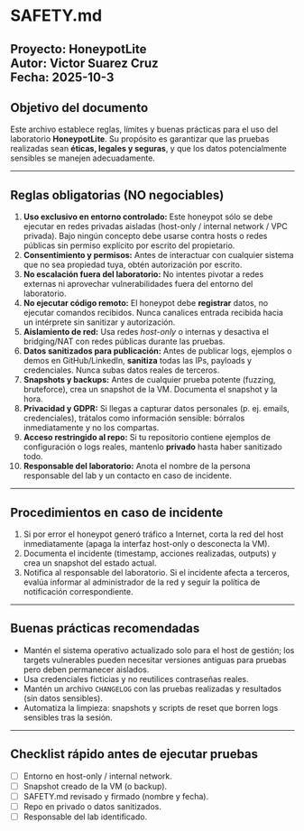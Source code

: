 # SAFETY.md

**Proyecto:** HoneypotLite  
**Autor:** Victor Suarez Cruz  
**Fecha:** 2025-10-3
---

## Objetivo del documento
Este archivo establece reglas, límites y buenas prácticas para el uso del laboratorio **HoneypotLite**. Su propósito es garantizar que las pruebas realizadas sean **éticas, legales y seguras**, y que los datos potencialmente sensibles se manejen adecuadamente.

---

## Reglas obligatorias (NO negociables)
1. **Uso exclusivo en entorno controlado:** Este honeypot sólo se debe ejecutar en redes privadas aisladas (host-only / internal network / VPC privada). Bajo ningún concepto debe usarse contra hosts o redes públicas sin permiso explícito por escrito del propietario.  
2. **Consentimiento y permisos:** Antes de interactuar con cualquier sistema que no sea propiedad tuya, obtén autorización por escrito.  
3. **No escalación fuera del laboratorio:** No intentes pivotar a redes externas ni aprovechar vulnerabilidades fuera del entorno del laboratorio.  
4. **No ejecutar código remoto:** El honeypot debe **registrar** datos, no ejecutar comandos recibidos. Nunca canalices entrada recibida hacia un intérprete sin sanitizar y autorización.  
5. **Aislamiento de red:** Usa redes *host-only* o internas y desactiva el bridging/NAT con redes públicas durante las pruebas.  
6. **Datos sanitizados para publicación:** Antes de publicar logs, ejemplos o demos en GitHub/LinkedIn, **sanitiza** todas las IPs, payloads y credenciales. Nunca subas datos reales de terceros.  
7. **Snapshots y backups:** Antes de cualquier prueba potente (fuzzing, bruteforce), crea un snapshot de la VM. Documenta el snapshot y la hora.  
8. **Privacidad y GDPR:** Si llegas a capturar datos personales (p. ej. emails, credenciales), trátalos como información sensible: bórralos inmediatamente y no los compartas.  
9. **Acceso restringido al repo:** Si tu repositorio contiene ejemplos de configuración o logs reales, mantenlo **privado** hasta haber sanitizado todo.  
10. **Responsable del laboratorio:** Anota el nombre de la persona responsable del lab y un contacto en caso de incidente.

---

## Procedimientos en caso de incidente
1. Si por error el honeypot generó tráfico a Internet, corta la red del host inmediatamente (apaga la interfaz host-only o desconecta la VM).  
2. Documenta el incidente (timestamp, acciones realizadas, outputs) y crea un snapshot del estado actual.  
3. Notifica al responsable del laboratorio. Si el incidente afecta a terceros, evalúa informar al administrador de la red y seguir la política de notificación correspondiente.

---

## Buenas prácticas recomendadas
- Mantén el sistema operativo actualizado solo para el host de gestión; los targets vulnerables pueden necesitar versiones antiguas para pruebas pero deben permanecer aislados.  
- Usa credenciales ficticias y no reutilices contraseñas reales.  
- Mantén un archivo `CHANGELOG` con las pruebas realizadas y resultados (sin datos sensibles).  
- Automatiza la limpieza: snapshots y scripts de reset que borren logs sensibles tras la sesión.

---

## Checklist rápido antes de ejecutar pruebas
- [ ] Entorno en host-only / internal network.  
- [ ] Snapshot creado de la VM (o backup).  
- [ ] SAFETY.md revisado y firmado (nombre y fecha).  
- [ ] Repo en privado o datos sanitizados.  
- [ ] Responsable del lab identificado.
